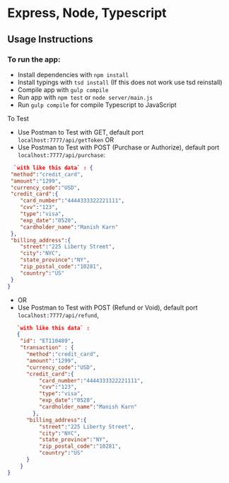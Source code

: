 # Express, Node, Typescript

## Usage Instructions

### To run the app:

 - Install dependencies with `npm install`
 - Install typings with `tsd install` (If this does not work use tsd reinstall)
 - Compile app with `gulp compile`
 - Run app with `npm test` or `node server/main.js`
 - Run `gulp compile` for compile Typescript to JavaScript
 
 To Test
  - Use Postman to Test with GET, default port `localhost:7777/api/getToken`
  OR
  - Use Postman to Test with POST (Purchase or Authorize), default port `localhost:7777/api/purchase`:

  ``` JSON 
    `with like this data` : {  
   "method":"credit_card",
   "amount":"1299",
   "currency_code":"USD",
   "credit_card":{  
      "card_number":"4444333322221111",
      "cvv":"123",
      "type":"visa",
      "exp_date":"0520",
      "cardholder_name":"Manish Karn"
   },
   "billing_address":{  
      "street":"225 Liberty Street",
      "city":"NYC",
      "state_province":"NY",
      "zip_postal_code":"10281",
      "country":"US"
   }
}
```

- OR
- Use Postman to Test with POST (Refund or Void), default port `localhost:7777/api/refund`,

``` JSON 
   `with like this data` : 
   {
    "id": "ET110489",
    "transaction" : {
      "method":"credit_card",
      "amount":"1299",
      "currency_code":"USD",
      "credit_card":{  
          "card_number":"4444333322221111",
          "cvv":"123",
          "type":"visa",
          "exp_date":"0520",
          "cardholder_name":"Manish Karn"
        },
      "billing_address":{  
          "street":"225 Liberty Street",
          "city":"NYC",
          "state_province":"NY",
          "zip_postal_code":"10281",
          "country":"US"
      }
    }
}
```